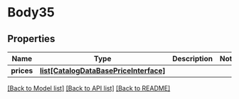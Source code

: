 # Body35

## Properties
Name | Type | Description | Notes
------------ | ------------- | ------------- | -------------
**prices** | [**list[CatalogDataBasePriceInterface]**](CatalogDataBasePriceInterface.md) |  | 

[[Back to Model list]](../README.md#documentation-for-models) [[Back to API list]](../README.md#documentation-for-api-endpoints) [[Back to README]](../README.md)


